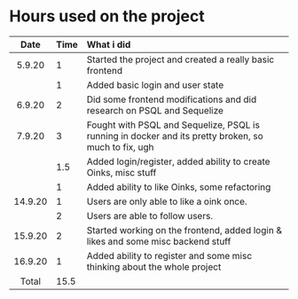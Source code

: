 # Hours used on the project

| Date | Time | What i did  |
| :----:|:-----| :-----|
| 5.9.20| 1 | Started the project and created a really basic frontend|
| | 1 | Added basic login and user state|
| 6.9.20| 2 | Did some frontend modifications and did research on PSQL and Sequelize|
| 7.9.20| 3 | Fought with PSQL and Sequelize, PSQL is running in docker and its pretty broken, so much to fix, ugh|
| | 1.5 | Added login/register, added ability to create Oinks, misc stuff|
| | 1 | Added ability to like Oinks, some refactoring |
| 14.9.20| 1 | Users are only able to like a oink once. |
| | 2 | Users are able to follow users.|
| 15.9.20| 2 | Started working on the frontend, added login & likes and some misc backend stuff|
| 16.9.20| 1 | Added ability to register and some misc thinking about the whole project|
| Total   | 15.5  | | 